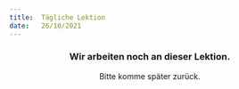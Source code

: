 ```yaml
---
title:  Tägliche Lektion
date:   26/10/2021
---
```


### <center>Wir arbeiten noch an dieser Lektion.</center>
<center>Bitte komme später zurück.</center>